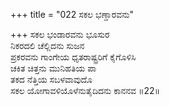 +++
title = "022 ಸಕಲ ಭಣ್ಡಾರವನು"

+++
ಸಕಲ ಭಂಡಾರವನು ಭೂಸುರ  
ನಿಕರದಲಿ ಚೆಲ್ಲಿದನು ಸುಜನ   
ಪ್ರಕರವನು ಗಾಂಗೇಯ ಧೃತರಾಷ್ಟ್ರರಿಗೆ ಕೈಗೊಳಿಸಿ  
ಚಕಿತ ಚಿತ್ತನು ಮುನಿಹತಿಯ ಪಾ  
ತಕದ ನೆತ್ತಿಯ ಸಬಳವಾವುದೊ  
ಸಕಲ ಯೋಗಾವಳಿಯೊಳೆನುತೈದಿದನು ಕಾನನವ     ॥22॥